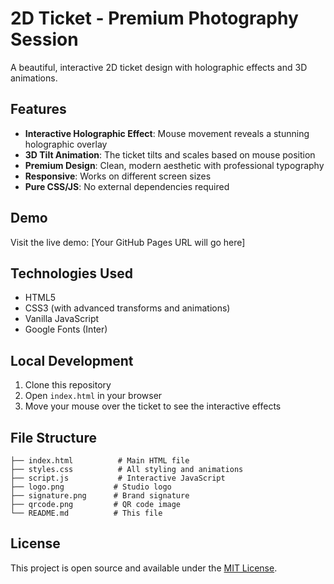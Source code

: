 # 2D Ticket - Premium Photography Session

A beautiful, interactive 2D ticket design with holographic effects and 3D animations.

## Features

- **Interactive Holographic Effect**: Mouse movement reveals a stunning holographic overlay
- **3D Tilt Animation**: The ticket tilts and scales based on mouse position
- **Premium Design**: Clean, modern aesthetic with professional typography
- **Responsive**: Works on different screen sizes
- **Pure CSS/JS**: No external dependencies required

## Demo

Visit the live demo: [Your GitHub Pages URL will go here]

## Technologies Used

- HTML5
- CSS3 (with advanced transforms and animations)
- Vanilla JavaScript
- Google Fonts (Inter)

## Local Development

1. Clone this repository
2. Open `index.html` in your browser
3. Move your mouse over the ticket to see the interactive effects

## File Structure

```
├── index.html          # Main HTML file
├── styles.css          # All styling and animations
├── script.js           # Interactive JavaScript
├── logo.png           # Studio logo
├── signature.png      # Brand signature
├── qrcode.png         # QR code image
└── README.md          # This file
```

## License

This project is open source and available under the [MIT License](LICENSE).
